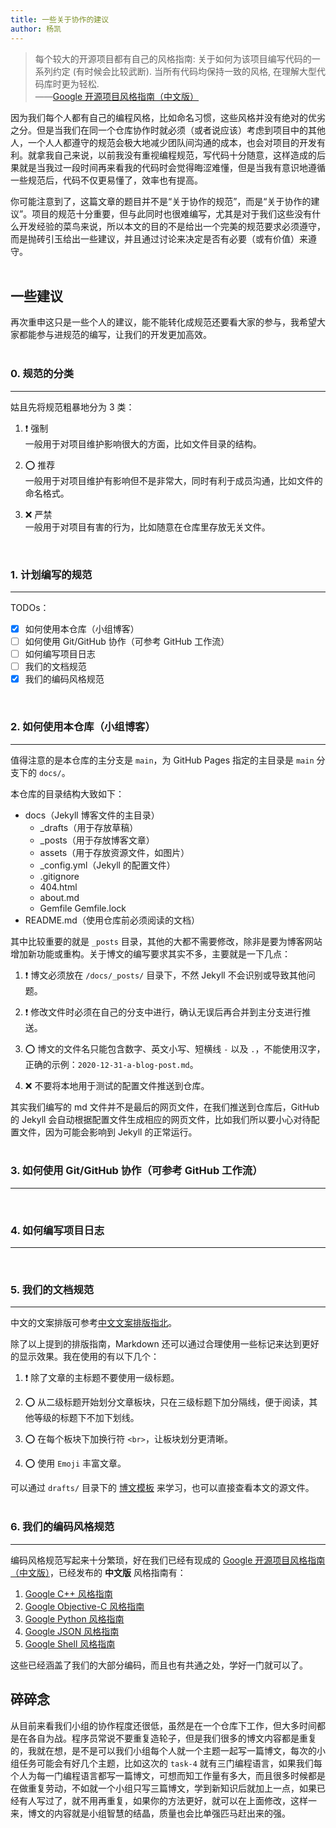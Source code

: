 ```yaml
---
title: 一些关于协作的建议
author: 杨凯
---
```


> 每个较大的开源项目都有自己的风格指南: 关于如何为该项目编写代码的一系列约定 (有时候会比较武断). 当所有代码均保持一致的风格, 在理解大型代码库时更为轻松.  
> ——[Google 开源项目风格指南（中文版）](https://google-styleguide.readthedocs.io/zh_CN/latest/)  

因为我们每个人都有自己的编程风格，比如命名习惯，这些风格并没有绝对的优劣之分。但是当我们在同一个仓库协作时就必须（或者说应该）考虑到项目中的其他人，一个人人都遵守的规范会极大地减少团队间沟通的成本，也会对项目的开发有利。就拿我自己来说，以前我没有重视编程规范，写代码十分随意，这样造成的后果就是当我过一段时间再来看我的代码时会觉得晦涩难懂，但是当我有意识地遵循一些规范后，代码不仅更易懂了，效率也有提高。  

你可能注意到了，这篇文章的题目并不是“关于协作的规范”，而是“关于协作的建议”。项目的规范十分重要，但与此同时也很难编写，尤其是对于我们这些没有什么开发经验的菜鸟来说，所以本文的目的不是给出一个完美的规范要求必须遵守，而是抛砖引玉给出一些建议，并且通过讨论来决定是否有必要（或有价值）来遵守。  
<br>

## 一些建议
再次重申这只是一些个人的建议，能不能转化成规范还要看大家的参与，我希望大家都能参与进规范的编写，让我们的开发更加高效。  
<br>

### 0. 规范的分类
___
姑且先将规范粗暴地分为 3 类：  
1. ❗ 强制  
    一般用于对项目维护影响很大的方面，比如文件目录的结构。  

2. ⭕ 推荐  
    一般用于对项目维护有影响但不是非常大，同时有利于成员沟通，比如文件的命名格式。  

3. ❌ 严禁  
    一般用于对项目有害的行为，比如随意在仓库里存放无关文件。  
<br>

### 1. 计划编写的规范
___
TODOs：  
- [x] 如何使用本仓库（小组博客）  
- [ ] 如何使用 Git/GitHub 协作（可参考 GitHub 工作流）  
- [ ] 如何编写项目日志  
- [ ] 我们的文档规范  
- [x] 我们的编码风格规范  
<br>

### 2. 如何使用本仓库（小组博客）
___
值得注意的是本仓库的主分支是 `main`，为 GitHub Pages 指定的主目录是 `main` 分支下的 `docs/`。  

本仓库的目录结构大致如下：  
- docs（Jekyll 博客文件的主目录）  
    - _drafts（用于存放草稿）  
    - _posts（用于存放博客文章）  
    - assets（用于存放资源文件，如图片）  
    - _config.yml（Jekyll 的配置文件）  
    - .gitignore  
    - 404.html  
    - about.md  
    - Gemfile   Gemfile.lock  
- README.md（使用仓库前必须阅读的文档）  

其中比较重要的就是 `_posts` 目录，其他的大都不需要修改，除非是要为博客网站增加新功能或重构。关于博文的编写要求其实不多，主要就是一下几点：  
1. ❗ 博文必须放在 `/docs/_posts/` 目录下，不然 Jekyll 不会识别或导致其他问题。  

2. ❗ 修改文件时必须在自己的分支中进行，确认无误后再合并到主分支进行推送。  

3. ⭕ 博文的文件名只能包含数字、英文小写、短横线 `-` 以及 `.`，不能使用汉字，正确的示例：`2020-12-31-a-blog-post.md`。  

4. ❌ 不要将本地用于测试的配置文件推送到仓库。  

其实我们编写的 md 文件并不是最后的网页文件，在我们推送到仓库后，GitHub 的 Jekyll 会自动根据配置文件生成相应的网页文件，比如我们所以要小心对待配置文件，因为可能会影响到 Jekyll 的正常运行。  
<br>

### 3. 如何使用 Git/GitHub 协作（可参考 GitHub 工作流）  
___
<br>

### 4. 如何编写项目日志  
___
<br>

### 5. 我们的文档规范  
___
中文的文案排版可参考[中文文案排版指北](https://github.com/sparanoid/chinese-copywriting-guidelines/blob/master/README.zh-CN.md#%E4%B8%AD%E6%96%87%E6%96%87%E6%A1%88%E6%8E%92%E7%89%88%E6%8C%87%E5%8C%97)。  

除了以上提到的排版指南，Markdown 还可以通过合理使用一些标记来达到更好的显示效果。我在使用的有以下几个：  
1. ❗ 除了文章的主标题不要使用一级标题。  

2. ⭕ 从二级标题开始划分文章板块，只在三级标题下加分隔线，便于阅读，其他等级的标题下不加下划线。  

3. ⭕ 在每个板块下加换行符 `<br>`，让板块划分更清晰。  

4. ⭕ 使用 `Emoji` 丰富文章。  

可以通过 `drafts/` 目录下的 [博文模板](/docs/_drafts/post-template.md) 来学习，也可以直接查看本文的源文件。  
<br>

### 6. 我们的编码风格规范
___
编码风格规范写起来十分繁琐，好在我们已经有现成的 [Google 开源项目风格指南（中文版）](https://google-styleguide.readthedocs.io/zh_CN/latest/)，已经发布的 **中文版** 风格指南有：  
1. [Google C++ 风格指南](http://zh-google-styleguide.readthedocs.org/en/latest/google-cpp-styleguide/)  
2. [Google Objective-C 风格指南](http://zh-google-styleguide.readthedocs.org/en/latest/google-objc-styleguide/)  
3. [Google Python 风格指南](http://zh-google-styleguide.readthedocs.org/en/latest/google-python-styleguide/) 
4. [Google JSON 风格指南](https://github.com/darcyliu/google-styleguide/blob/master/JSONStyleGuide.md)  
5. [Google Shell 风格指南](http://zh-google-styleguide.readthedocs.org/en/latest/google-shell-styleguide/)  

这些已经涵盖了我们的大部分编码，而且也有共通之处，学好一门就可以了。 
<br>

## 碎碎念
从目前来看我们小组的协作程度还很低，虽然是在一个仓库下工作，但大多时间都是在各自为战。程序员常说不要重复造轮子，但是我们很多的博文内容都是重复的，我就在想，是不是可以我们小组每个人就一个主题一起写一篇博文，每次的小组任务可能会有好几个主题，比如这次的 `task-4` 就有三门编程语言，如果我们每个人为每一门编程语言都写一篇博文，可想而知工作量有多大，而且很多时候都是在做重复劳动，不如就一个小组只写三篇博文，学到新知识后就加上一点，如果已经有人写过了，就不用再重复，如果你的方法更好，就可以在上面修改，这样一来，博文的内容就是小组智慧的结晶，质量也会比单强匹马赶出来的强。  